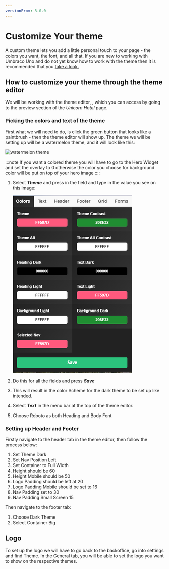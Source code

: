 ```yaml
---
versionFrom: 8.0.0
---
```


# Customize Your theme

A custom theme lets you add a little personal touch to your page - the colors you want, the font, and all that. If you are new to working with Umbraco Uno and do not yet know how to work with the theme then it is recommended that you [take a look.](../../Getting-Started/Themes/index.md)

## How to customize your theme through the theme editor

We will be working with the theme editor, , which you can access by going to the preview section of the _Unicorn Hotel_ page.

### Picking the colors and text of the theme

First what we will need to do, is click the green button that looks like a paintbrush - then the theme editor will show up.
The theme we will be setting up will be a watermelon theme, and it will look like this:

![watermelon theme](images/theme.gif)

:::note
If you want a colored theme you will have to go to the Hero Widget and set the overlay to 0 otherwise the color you choose for background color will be put on top of your hero image
::::

1. Select ***Theme*** and press in the field and type in the value you see on this image:

    ![watermelon theme color](images/Color-settings.png)

2. Do this for all the fields and press ***Save***
3. This will result in the color Scheme for the dark theme to be set up like intended.
4. Select ***Text*** in the menu bar at the top of the theme editor.
5. Choose Roboto as both Heading and Body Font

### Setting up Header and Footer

Firstly navigate to the header tab in the theme editor, then follow the process below:

1. Set Theme Dark
2. Set Nav Position Left
3. Set Container to Full Width
4. Height should be 60
5. Height Mobile should be 50
6. Logo Padding should be left at 20
7. Logo Padding Mobile should be set to 16
8. Nav Padding set to 30
9. Nav Padding Small Screen 15

Then navigate to the footer tab:

1. Choose Dark Theme
2. Select Container Big

## Logo

To set up the logo we will have to go back to the backoffice, go into settings and find Theme.
In the General tab, you will be able to set the logo you want to show on the respective themes.
